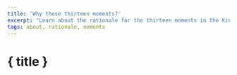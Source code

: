 ```yaml
---
title: 'Why these thirteen moments?'
excerpt: "Learn about the rationale for the thirteen moments in the King's Past project"
tags: about, rationale, moments
---
```


# { title }

